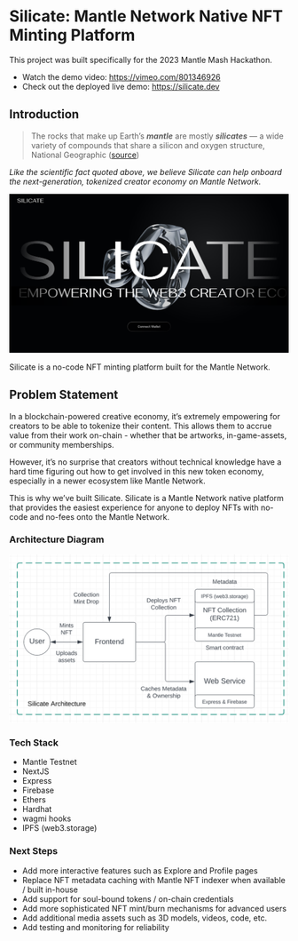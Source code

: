 # Silicate: Mantle Network Native NFT Minting Platform

This project was built specifically for the 2023 Mantle Mash Hackathon.

- Watch the demo video: https://vimeo.com/801346926
- Check out the deployed live demo: https://silicate.dev

## Introduction

> The rocks that make up Earth’s ***mantle*** are mostly ***silicates*** — a wide variety of compounds that share a silicon and oxygen structure, National Geographic ([source](https://education.nationalgeographic.org/resource/mantle/))

_Like the scientific fact quoted above, we believe Silicate can help onboard the next-generation, tokenized creator economy on Mantle Network._


![](landing.png)

Silicate is a no-code NFT minting platform built for the Mantle Network. 

## Problem Statement
In a blockchain-powered creative economy, it’s extremely empowering for creators to be able to tokenize their content. This allows them to accrue value from their work on-chain - whether that be artworks, in-game-assets, or community memberships.

However, it’s no surprise that creators without technical knowledge have a hard time figuring out how to get involved in this new token economy, especially in a newer ecosystem like Mantle Network.

This is why we’ve built Silicate. Silicate is a Mantle Network native platform that provides the easiest experience for anyone to deploy NFTs with no-code and no-fees onto the Mantle Network.

### Architecture Diagram

![](/diagram.png)

### Tech Stack

- Mantle Testnet
- NextJS
- Express
- Firebase
- Ethers
- Hardhat
- wagmi hooks
- IPFS (web3.storage)

### Next Steps

- Add more interactive features such as Explore and Profile pages
- Replace NFT metadata caching with Mantle NFT indexer when available / built in-house
- Add support for soul-bound tokens / on-chain credentials
- Add more sophisticated NFT mint/burn mechanisms for advanced users
- Add additional media assets such as 3D models, videos, code, etc.
- Add testing and monitoring for reliability
